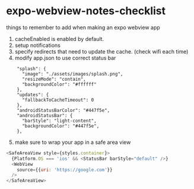# expo-webview-notes-checklist
things to remember to add when making an expo webview app

1. cacheEnabled is enabled by default.
2. setup notifications
3. specify redirects that need to update the cache. (check wifi each time)
4. modify app.json to use correct status bar
```
    "splash": {
      "image": "./assets/images/splash.png",
      "resizeMode": "contain",
      "backgroundColor": "#ffffff"
    },
    "updates": {
      "fallbackToCacheTimeout": 0
    },
    "androidStatusBarColor": "#447f5e",
    "androidStatusBar": {
      "barStyle": "light-content",
      "backgroundColor": "#447f5e",
    },
```
5. make sure to wrap your app in a safe area view
```javascript
<SafeAreaView style={styles.container}>
  {Platform.OS === 'ios' && <StatusBar barStyle="default" />}
  <WebView
    source={{uri: 'https://google.com'}}
  />
</SafeAreaView>
```
